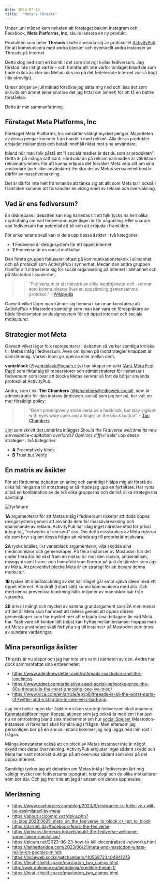 ```yaml
---
date: 2023-07-13
title:  "Meta's Threats"
---
```

Under juni månad kom nyheten att företaget bakom Instagram och Facebook, **Meta Platforms, Inc**, skulle lansera en ny produkt.

Produkten som heter **Threads** skulle använda sig av protokollet [ActivityPub](https://activitypub.rocks/) för att kommunicera med andra tjänster och eventuellt andra instanser av Threads på Internet.

Detta slog ned som en bomb i det som slarvigt kallas fediversum. Jag förstod inte riktigt varför – och framför allt inte varför tonläget bland de som hade skilda åsikter om Metas närvaro på det federerade Internet var så högt (läs otrevligt).

Under början av juli månad försökte jag sätta mig ned och läsa det som skrivits om ämnet (eller snarare det jag hittat om ämnet) för att få en bättre förståelse.

Detta är min sammanfattning.

## Företaget Meta Platforms, Inc

Företaget Meta Platforms, Inc omsätter väldigt mycket pengar. Majoriteten av dessa pengar kommer från  handeln med reklam. Alla deras produkter erbjuder reklamplats och betalt innehåll riktat mot sina användare.

Ibland hör man folk påstå att "i sociala medier är det du som är produkten". Detta är på många sätt sant. Hårdvalutan på reklammarknaden är välriktade reklamutrymmen. För att kunna erbjuda det försöker Meta veta allt om sina användare (och icke-användare). En stor del av Metas verksamhet består därför av massövervakning.

Det är därför inte helt främmande att tänka sig att allt som Meta tar i också i framtiden kommer att förvandlas en vidrig smet av reklam och övervakning.

## Vad är ens fediversum?

En diskrepans i debatten kan nog härledas till att folk tycks ha helt olika uppfattning om vad fediversum egentligen är för någonting. Eller snarare vad fediversum har potential att bli och att erbjuda i framtiden.

För enkelhetens skull kan vi dela upp dessa åsikter i två kategorier:

- **1** Fediverse är designsystem för ett öppet internet
- **2** Fediverse är en social motkultur

Den första gruppen fokuserar oftast på kommunikationsteknik i allmänhet och på protokoll som ActivityPub i synnerhet. Medan den andra gruppen framför allt intresserar sig för social organisering på internet i allmänhet och på Mastodon i synnerhet.

>> "Fediversum är ett nätverk av olika webbtjänster och -servrar som kommunicerar över en uppsättning gemensamma protokoll." - [Wikipedia](https://sv.wikipedia.org/wiki/Fediversum)

Oavsett vilket läger man känner sig hemma i kan man konstatera att ActivityPub ≠ Mastodon samtidigt som man kan vara en förespråkare av både förekomsten av designsystem för ett öppet internet och sociala motkulturer.

## Strategier mot Meta

Oavsett vilket läger folk representerar i debatten så verkar samtliga kritiska till Metas intåg i fediversum. Även om synen på motstrategier knappast är samstämmig. Varken inom grupperna eller mellan dem.

**vantablack** (@vantablack@beach.city) har skapat en pakt ([Anti-Meta Fedi Pact](https://fedipact.online/)) som riktar sig till moderatorer och administratörer för instanser i fediversum som lovar att blocka Metas servrar så fort de börjar använda protokollet ActivityPub.

Andra, som t.ex. **Tim Chambers** (@tchambers@indieweb.social), som är administratör för den instans (indieweb.social) som jag bor på, har valt en mer försiktigt policy:

>> "Don't preemptively strike meta w/ a fediblock, but stay vigilant with eyes wide open and a finger on the block button”. - [Tim Chambers](https://indieweb.social/@tchambers/110568723404841278)

[Jon](https://privacy.thenexus.today/should-the-fediverse-welcome-surveillance-capitalism/) som skrivit det utmärkta inlägget *Should the Fediverse welcome its new surveillance-capitalism overlords? Opinions differ!* delar upp dessa strategier i två kategorier:

- **A** Preemptively block
- **B** Trust but Verify

## En matris av åsikter

För att fördumma debatten en aning och samtidigt hjälpa mig att förstå de olika hållningarna till motstrategier så ritade jag upp en fyrfältare. Här ryms alltså en kombination av de två olika grupperna och de två olika strategierna samtidigt.

![fyrfaltare](/fyrfaltare.svg)

**1A** argumenterar för att Metas intåg i fediversum riskerar att döda öppna designsystem genom att använda dem för massövervakning och spammande av reklam. ActivityPub har idag inget närmare stöd för privat integritet, ”networks of consent” osv. Om detta missbrukas av Meta riskerar de som bryr sig om dessa frågor att vända sig till proprietär mjukvara.

**2A** tycks istället, likt vantablack argumenterar, vilja skydda sina medmänniskor och gemenskaper. På flera instanser av Mastodon har det under flera års tid växt fram en motkultur mot den racism, antisemitism, misogyni samt trans- och homofobi som florerar på just de tjänster som ägs av Meta. Att preventivt blocka Meta är en strategi för att bevara denna motkultur.

**1B** tycker att massblockning av det här slaget går emot själva idéen med ett öppet internet. Alla skall (i stort sätt) kunna kommunicera med alla. Och med denna preventiva blockning hålls miljoner av människor isär från varandra.

**2B** drivs i mångt och mycket av samma grundargument som 2A men menar att det är Meta som har mest att riskera genom att öppna dörren gemenskaper som har mycket mer att erbjuda sina deltagare än vad Meta har. Tack vare att konton lätt (nåja) kan flyttas mellan instanser hoppas man att Metas användare skall förflytta sig till instanser på Mastodon som drivs av sundare värderingar.

## Mina personliga åsikter

Threads är nu släppt och jag har inte ens varit i närheten av den. Andra har dock sammanfattat sina erfarenheter:
- https://www.admdnewsletter.com/p/threads-mastodon-and-the-loneliness
- https://www.zdnet.com/article/ive-used-social-networks-since-the-80s-threads-is-the-most-annoying-one-ive-tried/
- https://www.vice.com/en/article/epvp8j/threads-is-all-the-worst-parts-of-twitter-and-instagram-in-one-very-bad-app

Jag inte heller ngon klar åsikt om vilken strategi fediversum skall anamma. [Kamratadatföreningen Konstellationen](https://konstellationen.org/) som jag också är medlem i har just nu en omröstning bland sina medlemmar om hur [social.Spejset](https://social.spejset.org/) (Mastodon-instansen vi förvaltar) skall förhålla sig i frågan. Men eftersom jag personligen bor på en annan instans kommer jag nog lägga ned min röst i frågan.

Många konstaterar också att en block av Metas instanser inte är något skydd mot deras övervakning. ActivityPub erbjuder inget sådant skydd och Meta har varit notoriskt duktiga på att övervaka sådant som sker på det öppna internet.

Samtidigt tycker jag att debatten om Metas intåg i fediversum lärt mig väldigt mycket om fediversums typografi, teknologi och de olika motkulturer som bor där. Och jag tror inte att jag är ensam om denna upplevelse.

## Merläsning

- https://www.cacherules.com/blog/2023/6/resistance-is-futile-you-will-be-assimilated-by-meta
- https://about.scicomm.xyz/doku.php?id=blog:2023:0625_meta_on_the_fediverse_to_block_or_not_to_block
- https://darnell.day/facebook-fears-the-fediverse
- https://privacy.thenexus.today/should-the-fediverse-welcome-surveillance-capitalism/
- https://ploum.net/2023-06-23-how-to-kill-decentralised-networks.html
- https://ianbetteridge.com/2023/06/21/meta-and-mastodon-whats-really-on-peoples-minds
- https://indieweb.social/@tchambers/110568723404841278
- https://heat-shield.space/mastodon_two_camps.html
- http://wok.oblomov.eu/tecnologia/credible-threat-1/
- https://heat-shield.space/mastodon_two_camps.html
- 